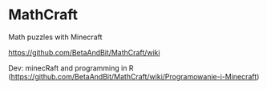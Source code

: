 # MathCraft
Math puzzles with Minecraft

https://github.com/BetaAndBit/MathCraft/wiki

Dev: minecRaft and programming in R (https://github.com/BetaAndBit/MathCraft/wiki/Programowanie-i-Minecraft)
